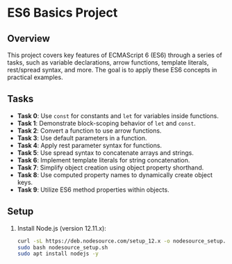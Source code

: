 # ES6 Basics Project

## Overview
This project covers key features of ECMAScript 6 (ES6) through a series of tasks, such as variable declarations, arrow functions, template literals, rest/spread syntax, and more. The goal is to apply these ES6 concepts in practical examples.

## Tasks
- **Task 0**: Use `const` for constants and `let` for variables inside functions.
- **Task 1**: Demonstrate block-scoping behavior of `let` and `const`.
- **Task 2**: Convert a function to use arrow functions.
- **Task 3**: Use default parameters in a function.
- **Task 4**: Apply rest parameter syntax for functions.
- **Task 5**: Use spread syntax to concatenate arrays and strings.
- **Task 6**: Implement template literals for string concatenation.
- **Task 7**: Simplify object creation using object property shorthand.
- **Task 8**: Use computed property names to dynamically create object keys.
- **Task 9**: Utilize ES6 method properties within objects.

## Setup
1. Install Node.js (version 12.11.x):
   ```bash
   curl -sL https://deb.nodesource.com/setup_12.x -o nodesource_setup.sh
   sudo bash nodesource_setup.sh
   sudo apt install nodejs -y

